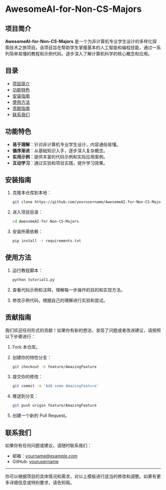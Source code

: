 # AwesomeAI-for-Non-CS-Majors

## 项目简介

**AwesomeAI-for-Non-CS-Majors** 是一个为非计算机专业学生设计的多样化探索技术之旅项目。该项目旨在帮助学生掌握基本的人工智能和编程技能，通过一系列简单易懂的教程和示例代码，逐步深入了解计算机科学的核心概念和应用。

## 目录

- [项目简介](#项目简介)
- [功能特色](#功能特色)
- [安装指南](#安装指南)
- [使用方法](#使用方法)
- [贡献指南](#贡献指南)
- [联系我们](#联系我们)

## 功能特色

- **易于理解**：针对非计算机专业学生设计，内容通俗易懂。
- **循序渐进**：从基础知识入手，逐步深入复杂概念。
- **实用示例**：提供丰富的代码示例和实际应用案例。
- **互动学习**：通过实验和项目实践，提升学习效果。

## 安装指南

1. 克隆本仓库到本地：

   ```bash
   git clone https://github.com/yourusername/AwesomeAI-for-Non-CS-Majors.git
   ```

2. 进入项目目录：

   ```bash
   cd AwesomeAI-for-Non-CS-Majors
   ```

3. 安装所需依赖：

   ```bash
   pip install -r requirements.txt
   ```

## 使用方法

1. 运行教程脚本：

   ```bash
   python tutorial1.py
   ```

2. 查看代码示例和注释，理解每一步操作的目的和实现方法。

3. 修改示例代码，根据自己的理解进行实验和尝试。

## 贡献指南

我们欢迎任何形式的贡献！如果你有新的想法、发现了问题或者改进建议，请按照以下步骤进行：

1. Fork 本仓库。
2. 创建你的特性分支：

   ```bash
   git checkout -b feature/AmazingFeature
   ```

3. 提交你的修改：

   ```bash
   git commit -m 'Add some AmazingFeature'
   ```

4. 推送到分支：

   ```bash
   git push origin feature/AmazingFeature
   ```

5. 创建一个新的 Pull Request。


## 联系我们

如果你有任何问题或建议，请随时联系我们：

- 邮箱：yourname@example.com
- GitHub: [yourusername](https://github.com/yourusername)

---

你可以根据项目的具体情况和需求，对以上模板进行适当的修改和调整。如果有更多详细信息或特别要求，请告知我。
